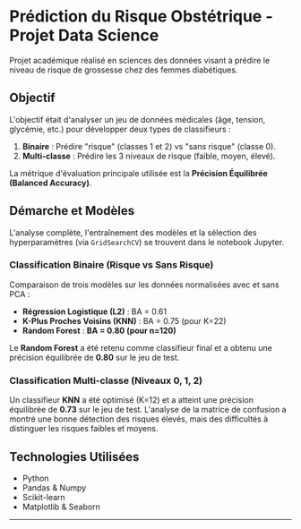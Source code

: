 # Prédiction du Risque Obstétrique - Projet Data Science

Projet académique réalisé en sciences des données visant à prédire le niveau de risque de grossesse chez des femmes diabétiques.

## Objectif

L'objectif était d'analyser un jeu de données médicales (âge, tension, glycémie, etc.) pour développer deux types de classifieurs :

1.  **Binaire** : Prédire "risque" (classes 1 et 2) vs "sans risque" (classe 0).
2.  **Multi-classe** : Prédire les 3 niveaux de risque (faible, moyen, élevé).

La métrique d'évaluation principale utilisée est la **Précision Équilibrée (Balanced Accuracy)**.

## Démarche et Modèles

L'analyse complète, l'entraînement des modèles et la sélection des hyperparamètres (via `GridSearchCV`) se trouvent dans le notebook Jupyter.

### Classification Binaire (Risque vs Sans Risque)

Comparaison de trois modèles sur les données normalisées avec et sans PCA :

* **Régression Logistique (L2)** : BA = 0.61
* **K-Plus Proches Voisins (KNN)** : BA = 0.75 (pour K=22)
* **Random Forest** : **BA = 0.80 (pour n=120)**

Le **Random Forest** a été retenu comme classifieur final et a obtenu une précision équilibrée de **0.80** sur le jeu de test.

### Classification Multi-classe (Niveaux 0, 1, 2)

Un classifieur **KNN** a été optimisé (K=12) et a atteint une précision équilibrée de **0.73** sur le jeu de test. L'analyse de la matrice de confusion a montré une bonne détection des risques élevés, mais des difficultés à distinguer les risques faibles et moyens.

## Technologies Utilisées

* Python
* Pandas & Numpy
* Scikit-learn
* Matplotlib & Seaborn

---
